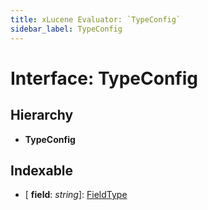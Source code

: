 ```yaml
---
title: xLucene Evaluator: `TypeConfig`
sidebar_label: TypeConfig
---
```


# Interface: TypeConfig

## Hierarchy

* **TypeConfig**

## Indexable

* \[ **field**: *string*\]: [FieldType](../enums/fieldtype.md)
